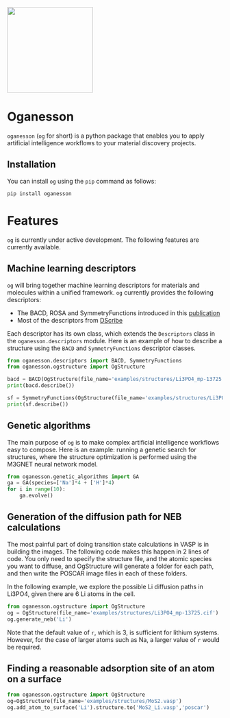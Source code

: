 <img src="./assets/logo.svg" width="200px">

# Oganesson

`oganesson` (`og` for short) is a python package that enables you to apply artificial intelligence workflows to your material discovery projects.


## Installation

You can install `og` using the `pip` command as follows:

`pip install oganesson`

# Features

`og` is currently under active development. The following features are currently available.


## Machine learning descriptors

`og` will bring together machine learning descriptors for materials and molecules within a unified framework. `og` currently provides the following descriptors:

- The BACD, ROSA and SymmetryFunctions introduced in this [publication](https://doi.org/10.1186/s13321-022-00658-9)
- Most of the descriptors from [DScribe](https://github.com/SINGROUP/dscribe)

Each descriptor has its own class, which extends the `Descriptors` class in the `oganesson.descriptors` module. Here is an example of how to describe a structure using the `BACD` and `SymmetryFunctions` descriptor classes.

```python
from oganesson.descriptors import BACD, SymmetryFunctions
from oganesson.ogstructure import OgStructure

bacd = BACD(OgStructure(file_name='examples/structures/Li3PO4_mp-13725.cif'))
print(bacd.describe())

sf = SymmetryFunctions(OgStructure(file_name='examples/structures/Li3PO4_mp-13725.cif'))
print(sf.describe())
```

## Genetic algorithms

The main purpose of `og` is to make complex artificial intelligence workflows easy to compose. Here is an example: running a genetic search for structures, where the structure optimization is performed using the M3GNET neural network model.

```python
from oganesson.genetic_algorithms import GA
ga = GA(species=['Na']*4 + ['H']*4)
for i in range(10):
    ga.evolve()
```

## Generation of the diffusion path for NEB calculations

The most painful part of doing transition state calculations in VASP is in building the images. The following code makes this happen in 2 lines of code. You only need to specify the structure file, and the atomic species you want to diffuse, and OgStructure will generate a folder for each path, and then write the POSCAR image files in each of these folders.

In the following example, we explore the possible Li diffusion paths in Li3PO4, given there are 6 Li atoms in the cell.

```python
from oganesson.ogstructure import OgStructure
og = OgStructure(file_name='examples/structures/Li3PO4_mp-13725.cif')
og.generate_neb('Li')
```
Note that the default value of `r`, which is 3, is sufficient for lithium systems. However, for the case of larger atoms such as Na, a larger value of `r` would be required.

## Finding a reasonable adsorption site of an atom on a surface

```python
from oganesson.ogstructure import OgStructure
og=OgStructure(file_name='examples/structures/MoS2.vasp')
og.add_atom_to_surface('Li').structure.to('MoS2_Li.vasp','poscar')
```